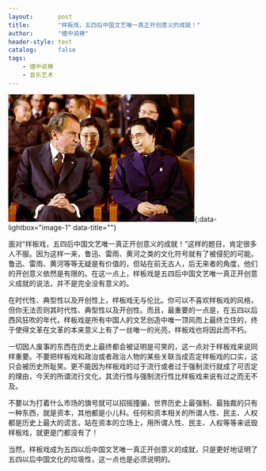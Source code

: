 ```yaml
---
layout:       post
title:        "样板戏，五四后中国文艺唯一真正开创意义的成就！"
author:       "缠中说禅"
header-style: text
catalog:      false
tags:
    - 缠中说禅
    - 音乐艺术
---
```


[![](/img/czsc/20060404-0125.png)](/img/czsc/20060404-0125.png){:data-lightbox="image-1" data-title=""}



面对“样板戏，五四后中国文艺唯一真正开创意义的成就！”这样的题目，肯定很多人不服。因为这样一来，鲁迅、雷雨、黄河之类的文化符号就有了被侵犯的可能。鲁迅、雷雨、黄河等等无疑是有价值的，但站在前无古人，后无来者的角度，他们的开创意义依然是有限的。在这一点上，样板戏是五四后中国文艺唯一真正开创意义成就的说法，并不是完全没有意义的。



在时代性、典型性以及开创性上，样板戏无与伦比。你可以不喜欢样板戏的风格，但你无法否则其时代性、典型性以及开创性。而且，最重要的一点是，在五四以后西风狂吹的年代，样板戏是所有中国人的文艺创造中唯一顶风而上最终立住的，终于使得文革在文革的本来意义上有了一丝唯一的光亮，样板戏也将因此而不朽。



一切因人废事的东西在历史上最终都会被证明是可笑的，这一点对于样板戏来说同样重要。不要把样板戏和政治或者政治人物的某些关联当成否定样板戏的口实，这只会被历史所耻笑。更不能因为样板戏的过于流行或者过于强制流行就成了可否定的理由，今天的所谓流行文化，其流行性与强制流行性比样板戏来说有过之而无不及。



不要以为打着什么市场的旗号就可以招摇撞骗，世界历史上最强制、最独裁的只有一种东西，就是资本，其他都是小儿科。任何和资本相关的所谓人性、民主、人权都是历史上最大的谎言。站在资本的立场上，用所谓人性、民主、人权等等来诋毁样板戏，就更是门都没有了！



当然，样板戏成为五四以后中国文艺唯一真正开创意义的成就，只是更好地证明了五四以后中国文化的垃圾性，这一点也是必须说明的。
